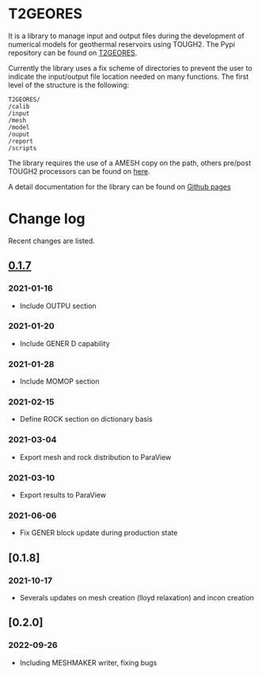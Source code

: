 # T2GEORES

It is a library to manage input and output files during the development of numerical models for geothermal reservoirs using TOUGH2. The Pypi repository can be found on [T2GEORES](https://pypi.org/project/T2GEORES/).

Currently the library uses a fix scheme of directories to prevent the user to indicate the input/output file location needed on many functions. The first level of the structure is the following:

```
T2GEORES/
/calib
/input
/mesh
/model
/ouput
/report
/scripts
```

The library requires the use of a AMESH copy on the path, others pre/post TOUGH2 processors can be found on [here]('https://tough.lbl.gov/licensing-download/free-software-download/'). 

A detail documentation for the  library can be found on [Github pages](https://jejimenezm.github.io/T2GEORES/index.html)

# Change log

Recent changes are listed.

## [0.1.7]
### 2021-01-16
- Include OUTPU section

### 2021-01-20
- Include GENER D capability

### 2021-01-28
- Include MOMOP section

### 2021-02-15
- Define ROCK section on dictionary basis

### 2021-03-04
- Export mesh and rock distribution to ParaView

### 2021-03-10
- Export results to ParaView

### 2021-06-06
- Fix GENER block update during production state

## [0.1.8]

### 2021-10-17
- Severals updates on mesh creation (lloyd relaxation) and incon creation

## [0.2.0]

### 2022-09-26
- Including MESHMAKER writer, fixing bugs

[0.1.7]: https://github.com/jejimenezm/T2GEORES/releases/tag/T2GEORES-0.1.8